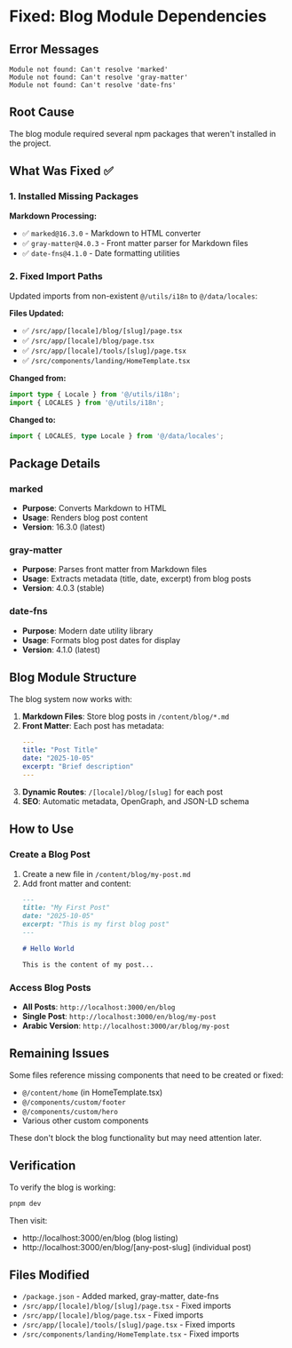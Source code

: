 # Fixed: Blog Module Dependencies

## Error Messages
```
Module not found: Can't resolve 'marked'
Module not found: Can't resolve 'gray-matter'
Module not found: Can't resolve 'date-fns'
```

## Root Cause
The blog module required several npm packages that weren't installed in the project.

## What Was Fixed ✅

### 1. Installed Missing Packages

**Markdown Processing:**
- ✅ `marked@16.3.0` - Markdown to HTML converter
- ✅ `gray-matter@4.0.3` - Front matter parser for Markdown files
- ✅ `date-fns@4.1.0` - Date formatting utilities

### 2. Fixed Import Paths

Updated imports from non-existent `@/utils/i18n` to `@/data/locales`:

**Files Updated:**
- ✅ `/src/app/[locale]/blog/[slug]/page.tsx`
- ✅ `/src/app/[locale]/blog/page.tsx`
- ✅ `/src/app/[locale]/tools/[slug]/page.tsx`
- ✅ `/src/components/landing/HomeTemplate.tsx`

**Changed from:**
```typescript
import type { Locale } from '@/utils/i18n';
import { LOCALES } from '@/utils/i18n';
```

**Changed to:**
```typescript
import { LOCALES, type Locale } from '@/data/locales';
```

## Package Details

### marked
- **Purpose**: Converts Markdown to HTML
- **Usage**: Renders blog post content
- **Version**: 16.3.0 (latest)

### gray-matter
- **Purpose**: Parses front matter from Markdown files
- **Usage**: Extracts metadata (title, date, excerpt) from blog posts
- **Version**: 4.0.3 (stable)

### date-fns
- **Purpose**: Modern date utility library
- **Usage**: Formats blog post dates for display
- **Version**: 4.1.0 (latest)

## Blog Module Structure

The blog system now works with:

1. **Markdown Files**: Store blog posts in `/content/blog/*.md`
2. **Front Matter**: Each post has metadata:
   ```yaml
   ---
   title: "Post Title"
   date: "2025-10-05"
   excerpt: "Brief description"
   ---
   ```
3. **Dynamic Routes**: `/[locale]/blog/[slug]` for each post
4. **SEO**: Automatic metadata, OpenGraph, and JSON-LD schema

## How to Use

### Create a Blog Post

1. Create a new file in `/content/blog/my-post.md`
2. Add front matter and content:
   ```markdown
   ---
   title: "My First Post"
   date: "2025-10-05"
   excerpt: "This is my first blog post"
   ---
   
   # Hello World
   
   This is the content of my post...
   ```

### Access Blog Posts

- **All Posts**: `http://localhost:3000/en/blog`
- **Single Post**: `http://localhost:3000/en/blog/my-post`
- **Arabic Version**: `http://localhost:3000/ar/blog/my-post`

## Remaining Issues

Some files reference missing components that need to be created or fixed:
- `@/content/home` (in HomeTemplate.tsx)
- `@/components/custom/footer`
- `@/components/custom/hero`
- Various other custom components

These don't block the blog functionality but may need attention later.

## Verification

To verify the blog is working:

```bash
pnpm dev
```

Then visit:
- http://localhost:3000/en/blog (blog listing)
- http://localhost:3000/en/blog/[any-post-slug] (individual post)

## Files Modified
- `/package.json` - Added marked, gray-matter, date-fns
- `/src/app/[locale]/blog/[slug]/page.tsx` - Fixed imports
- `/src/app/[locale]/blog/page.tsx` - Fixed imports
- `/src/app/[locale]/tools/[slug]/page.tsx` - Fixed imports
- `/src/components/landing/HomeTemplate.tsx` - Fixed imports
